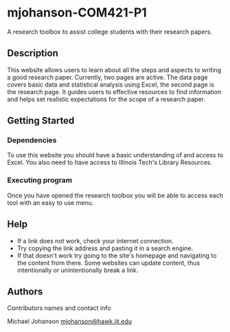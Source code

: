 # mjohanson-COM421-P1
A research toolbox to assist college students with their research papers.

## Description
This website allows users to learn about all the steps and aspects to writing a good research paper. Currently, two pages are active. The data page covers basic data and statistical analysis using Excel, the second page is the research page. It guides users to effective resources to find information and helps set realistic expectations for the scope of a research paper. 

## Getting Started

### Dependencies
To use this website you should have a basic understanding of and access to Excel. You also need to have access to Illinois Tech's Library Resources.

### Executing program
Once you have opened the research toolbox you will be able to access each tool with an easy to use menu.

## Help
* If a link does not work, check your internet connection.
* Try copying the link address and pasting it in a search engine.
* If that doesn't work try going to the site's homepage and navigating to the content from there. Some websites can update content, thus intentionally or unintentionally break a link. 

## Authors
Contributors names and contact info

Michael Johanson
mjohanson@hawk.iit.edu
